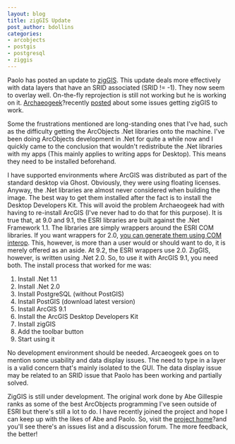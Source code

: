 ```yaml
---
layout: blog
title: zigGIS Update
post_author: bdollins
categories:
- arcobjects
- postgis
- postgresql
- ziggis
---
```


Paolo has posted an update to <a href="http://ziggis.googlecode.com/files/ZigGis11.zip">zigGIS</a>. This update deals more effectively with data layers that have an SRID associated (SRID != -1). They now seem to overlay well. On-the-fly reprojection is still not working but he is working on it. <a href="http://www.archaeogeek.com/blog/">Archaeogeek</a>?recently <a href="http://www.archaeogeek.com/blog/2007/01/05/arcgis-connectors-for-postgis/">posted</a> about some issues getting zigGIS to work.<!--more-->

Some the frustrations mentioned are long-standing ones that I've had, such as the difficulty getting the ArcObjects .Net libraries onto the machine. I've been doing ArcObjects development in .Net for quite a while now and I quickly came to the conclusion that wouldn't redistribute the .Net libraries with my apps (This mainly applies to writing apps for Desktop). This means they need to be installed beforehand.

I have supported environments where ArcGIS was distributed as part of the standard desktop via Ghost. Obviously, they were using floating licenses. Anyway, the .Net libraries are almost never considered when building the image. The best way to get them installed after the fact is to install the Desktop Developers Kit. This will avoid the problem Archaeogeek had with having to re-install ArcGIS (I've never had to do that for this purpose). It is true that, at 9.0 and 9.1, the ESRI libraries are built against the .Net Framework 1.1. The libraries are simply wrappers around the ESRI COM libraries. If you want wrappers for 2.0, <a href="http://msdn2.microsoft.com/en-us/library/x8fbsf00.aspx">you can generate them using COM interop</a>. This, however, is more than a user would or should want to do, it is merely offered as an aside. At 9.2, the ESRI wrappers use 2.0. ZigGIS, however, is written using .Net 2.0. So, to use it with ArcGIS 9.1, you need both. The install process that worked for me was:
<ol>
	<li>Install .Net 1.1</li>
	<li>Install .Net 2.0</li>
	<li>Install PostgreSQL (without PostGIS)</li>
	<li>Install PostGIS (download latest version)</li>
	<li>Install ArcGIS 9.1</li>
	<li>Install the ArcGIS Desktop Developers Kit</li>
	<li>Install zigGIS</li>
	<li>Add the toolbar button</li>
	<li>Start using it</li>
</ol>
No development environment should be needed. Arcaeogeek goes on to mention some usability and data display issues. The need to type in a layer is a valid concern that's mainly isolated to the GUI. The data display issue may be related to an SRID issue that Paolo has been working and partially solved.

ZigGIS is still under development. The original work done by Abe Gillespie ranks as some of the best ArcObjects programming I've seen outside of ESRI but there's still a lot to do. I have recently joined the project and hope I can keep up with the likes of Abe and Paolo. So, visit the <a href="http://code.google.com/p/ziggis/">project home</a>?and you'll see there's an issues list and a discussion forum. The more feedback, the better!